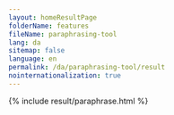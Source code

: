 ```yaml
---
layout: homeResultPage
folderName: features
fileName: paraphrasing-tool
lang: da
sitemap: false
language: en
permalink: /da/paraphrasing-tool/result
nointernationalization: true
---
```

{% include result/paraphrase.html %}

<script src="/js/result/paraprashing.js" data-foldername="{{page.folderName}}" data-lang="{{page.lang}}"></script>